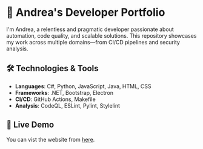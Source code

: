 # 💼 Andrea's Developer Portfolio

I'm Andrea, a relentless and pragmatic developer passionate about automation, code quality, and scalable solutions. This repository showcases my work across multiple domains—from CI/CD pipelines and security analysis.

## 🛠 Technologies & Tools

- **Languages**: C#, Python, JavaScript, Java, HTML, CSS
- **Frameworks**: .NET, Bootstrap, Electron
- **CI/CD**: GitHub Actions, Makefile
- **Analysis**: CodeQL, ESLint, Pylint, Stylelint

## 🔴 Live Demo
You can vist the website from <a href="https://andrea-filice.github.io/Portfolio/">here</a>.